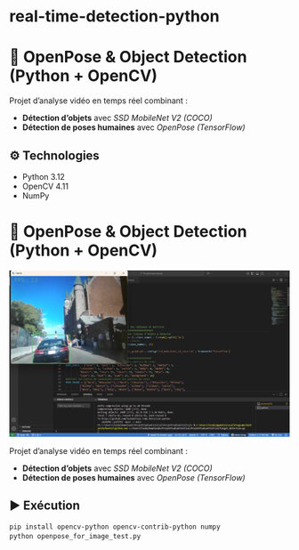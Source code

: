 # real-time-detection-python
# 🎯 OpenPose & Object Detection (Python + OpenCV)

Projet d’analyse vidéo en temps réel combinant :
- **Détection d’objets** avec *SSD MobileNet V2 (COCO)*  
- **Détection de poses humaines** avec *OpenPose (TensorFlow)*  

## ⚙️ Technologies
- Python 3.12  
- OpenCV 4.11  
- NumPy
  
# 🎯 OpenPose & Object Detection (Python + OpenCV)

![Preview](preview.png)

Projet d’analyse vidéo en temps réel combinant :
- **Détection d’objets** avec *SSD MobileNet V2 (COCO)*
- **Détection de poses humaines** avec *OpenPose (TensorFlow)*


## ▶️ Exécution
```bash
pip install opencv-python opencv-contrib-python numpy
python openpose_for_image_test.py
